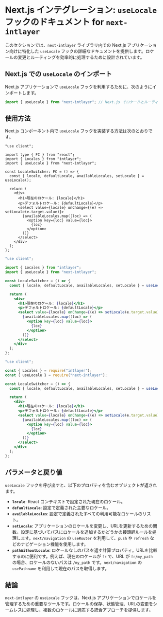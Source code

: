 # Next.js インテグレーション: `useLocale` フックのドキュメント for `next-intlayer`

このセクションでは、`next-intlayer` ライブラリ内での Next.js アプリケーション向けに特化した `useLocale` フックの詳細なドキュメントを提供します。ロケールの変更とルーティングを効率的に処理するために設計されています。

## Next.js での `useLocale` のインポート

Next.js アプリケーションで `useLocale` フックを利用するために、次のようにインポートします。

```javascript
import { useLocale } from "next-intlayer"; // Next.js でロケールとルーティングを管理するために使用されます
```

## 使用方法

Next.js コンポーネント内で `useLocale` フックを実装する方法は次のとおりです。

```tsx fileName="src/components/LocaleSwitcher.tsx" codeFormat="typescript"
"use client";

import type { FC } from "react";
import { Locales } from "intlayer";
import { useLocale } from "next-intlayer";

const LocaleSwitcher: FC = () => {
  const { locale, defaultLocale, availableLocales, setLocale } = useLocale();

  return (
    <div>
      <h1>現在のロケール: {locale}</h1>
      <p>デフォルトロケール: {defaultLocale}</p>
      <select value={locale} onChange={(e) => setLocale(e.target.value)}>
        {availableLocales.map((loc) => (
          <option key={loc} value={loc}>
            {loc}
          </option>
        ))}
      </select>
    </div>
  );
};
```

```jsx fileName="src/components/LocaleSwitcher.mjx" codeFormat="esm"
"use client";

import { Locales } from "intlayer";
import { useLocale } from "next-intlayer";

const LocaleSwitcher = () => {
  const { locale, defaultLocale, availableLocales, setLocale } = useLocale();

  return (
    <div>
      <h1>現在のロケール: {locale}</h1>
      <p>デフォルトロケール: {defaultLocale}</p>
      <select value={locale} onChange={(e) => setLocale(e.target.value)}>
        {availableLocales.map((loc) => (
          <option key={loc} value={loc}>
            {loc}
          </option>
        ))}
      </select>
    </div>
  );
};
```

```jsx fileName="src/components/LocaleSwitcher.csx" codeFormat="commonjs"
"use client";

const { Locales } = require("intlayer");
const { useLocale } = require("next-intlayer");

const LocaleSwitcher = () => {
  const { locale, defaultLocale, availableLocales, setLocale } = useLocale();

  return (
    <div>
      <h1>現在のロケール: {locale}</h1>
      <p>デフォルトロケール: {defaultLocale}</p>
      <select value={locale} onChange={(e) => setLocale(e.target.value)}>
        {availableLocales.map((loc) => (
          <option key={loc} value={loc}>
            {loc}
          </option>
        ))}
      </select>
    </div>
  );
};
```

## パラメータと戻り値

`useLocale` フックを呼び出すと、以下のプロパティを含むオブジェクトが返されます。

- **`locale`**: React コンテキストで設定された現在のロケール。
- **`defaultLocale`**: 設定で定義された主要なロケール。
- **`availableLocales`**: 設定で定義されたすべての利用可能なロケールのリスト。
- **`setLocale`**: アプリケーションのロケールを変更し、URLを更新するための関数。設定に基づいてパスにロケールを追加するかどうかの接頭辞ルールを処理します。`next/navigation` の `useRouter` を利用して、`push` や `refresh` などのナビゲーション機能を使用します。
- **`pathWithoutLocale`**: ロケールなしのパスを返す計算プロパティ。URLを比較するのに便利です。例えば、現在のロケールが `fr` で、URL が `fr/my_path` の場合、ロケールのないパスは `/my_path` です。`next/navigation` の `usePathname` を利用して現在のパスを取得します。

## 結論

`next-intlayer` の `useLocale` フックは、Next.js アプリケーションでロケールを管理するための重要なツールです。ロケールの保存、状態管理、URLの変更をシームレスに処理し、複数のロケールに適応する統合アプローチを提供します。
